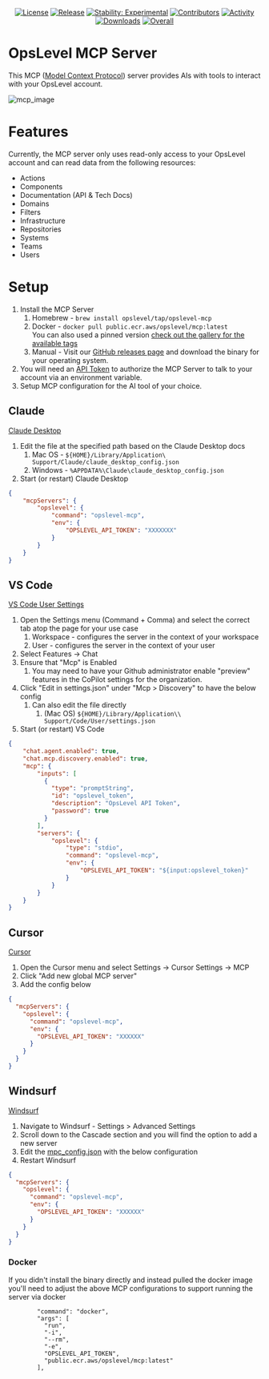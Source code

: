 <p align="center">
    <a href="https://github.com/OpsLevel/opslevel-mcp/blob/main/LICENSE">
        <img src="https://img.shields.io/github/license/OpsLevel/opslevel-mcp.svg" alt="License" /></a>
    <a href="https://GitHub.com/OpsLevel/opslevel-mcp/releases/">
        <img src="https://img.shields.io/github/v/release/OpsLevel/opslevel-mcp" alt="Release" /></a>
    <a href="https://masterminds.github.io/stability/experimental.html">
        <img src="https://masterminds.github.io/stability/experimental.svg" alt="Stability: Experimental" /></a>
    <a href="https://github.com/OpsLevel/opslevel-mcp/graphs/contributors">
        <img src="https://img.shields.io/github/contributors/OpsLevel/opslevel-mcp" alt="Contributors" /></a>
    <a href="https://github.com/OpsLevel/opslevel-mcp/pulse">
        <img src="https://img.shields.io/github/commit-activity/m/OpsLevel/opslevel-mcp" alt="Activity" /></a>
    <a href="https://github.com/OpsLevel/opslevel-mcp/releases">
        <img src="https://img.shields.io/github/downloads/OpsLevel/opslevel-mcp/total" alt="Downloads" /></a>
    <a href="https://app.opslevel.com/services/opslevel_mcp/maturity-report">
        <img src="https://img.shields.io/endpoint?style=flat&url=https%3A%2F%2Fapp.opslevel.com%2Fapi%2Fservice_level%2Fdlmj6PlFjehv6iLE6IQtEGXi_uz3LF9rA5nxb35wiY8" alt="Overall" /></a>
</p>


# OpsLevel MCP Server

This MCP ([Model Context Protocol](https://modelcontextprotocol.io/introduction)) server provides AIs with tools to interact with your OpsLevel account.

![mcp_image](https://github.com/user-attachments/assets/dd936eef-80c2-42a5-8d04-9ca9c2de8e76)

# Features

Currently, the MCP server only uses read-only access to your OpsLevel account and can read data from the following resources:

- Actions
- Components
- Documentation (API & Tech Docs)
- Domains
- Filters
- Infrastructure
- Repositories
- Systems
- Teams
- Users

# Setup

1. Install the MCP Server
   1. Homebrew - `brew install opslevel/tap/opslevel-mcp`
   2. Docker - `docker pull public.ecr.aws/opslevel/mcp:latest`  
      You can also used a pinned version [check out the gallery for the available tags](https://gallery.ecr.aws/opslevel/mcp) 
   3. Manual - Visit our [GitHub releases page](https://github.com/OpsLevel/opslevel-mcp/releases) and download the binary for your operating system.
2. You will need an [API Token](https://app.opslevel.com/api_tokens) to authorize the MCP Server to talk to your account via an environment variable.
3. Setup MCP configuration for the AI tool of your choice.

## Claude

[Claude Desktop](https://modelcontextprotocol.io/quickstart/user)

1. Edit the file at the specified path based on the Claude Desktop docs
   1. Mac OS - `${HOME}/Library/Application\ Support/Claude/claude_desktop_config.json`
   2. Windows - `%APPDATA%\Claude\claude_desktop_config.json`
2. Start (or restart) Claude Desktop

```json
{
    "mcpServers": {
        "opslevel": {
            "command": "opslevel-mcp",
            "env": {
                "OPSLEVEL_API_TOKEN": "XXXXXXX"
            }
        }
    }
}
```

## VS Code

[VS Code User Settings](https://code.visualstudio.com/docs/copilot/chat/mcp-servers#_finding-mcp-servers)

1. Open the Settings menu (Command + Comma) and select the correct tab atop the page for your use case
   1. Workspace - configures the server in the context of your workspace
   2. User - configures the server in the context of your user
2. Select Features → Chat
3. Ensure that "Mcp" is Enabled
   1. You may need to have your Github administrator enable "preview" features in the CoPilot settings for the organization.
4. Click "Edit in settings.json" under "Mcp > Discovery" to have the below config
   1. Can also edit the file directly
      1. (Mac OS)  `${HOME}/Library/Application\\ Support/Code/User/settings.json`
5. Start (or restart) VS Code

```json
{
    "chat.agent.enabled": true,
    "chat.mcp.discovery.enabled": true,
    "mcp": {
        "inputs": [
          {
            "type": "promptString",
            "id": "opslevel_token",
            "description": "OpsLevel API Token",
            "password": true
          }
        ],
        "servers": {
            "opslevel": {
                "type": "stdio",
                "command": "opslevel-mcp",
                "env": {
                    "OPSLEVEL_API_TOKEN": "${input:opslevel_token}"
                }
            }
        }
    }
}
```

## Cursor

[Cursor](https://docs.cursor.com/context/model-context-protocol)

1. Open the Cursor menu and select Settings → Cursor Settings → MCP
2. Click "Add new global MCP server"
3. Add the config below

```json
{
  "mcpServers": {
    "opslevel": {
      "command": "opslevel-mcp",  
      "env": {
        "OPSLEVEL_API_TOKEN": "XXXXXX"
      }
    }
  }
}
```

## Windsurf

[Windsurf](https://windsurf.com/editor)

1. Navigate to Windsurf - Settings > Advanced Settings
2. Scroll down to the Cascade section and you will find the option to add a new server
3. Edit the [mpc_config.json](https://docs.windsurf.com/windsurf/mcp#mcp-config-json) with the below configuration
4. Restart Windsurf

```json
{
  "mcpServers": {
    "opslevel": {
      "command": "opslevel-mcp",  
      "env": {
        "OPSLEVEL_API_TOKEN": "XXXXXX"
      }
    }
  }
}
```

### Docker

If you didn't install the binary directly and instead pulled the docker image you'll need to adjust the above MCP configurations to support running the server via docker

```
        "command": "docker",
        "args": [
          "run",
          "-i",
          "--rm",
          "-e",
          "OPSLEVEL_API_TOKEN",
          "public.ecr.aws/opslevel/mcp:latest"
        ],
```
